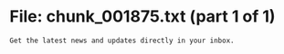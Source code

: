 ﻿# File: chunk_001875.txt (part 1 of 1)
```
Get the latest news and updates directly in your inbox.
```

